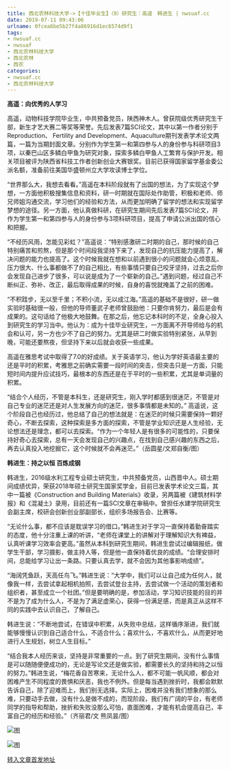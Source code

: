 ```yaml
---
title: 西北农林科技大学->【十佳毕业生】（9）研究生：高遥　韩进生 | nwsuaf.cc
date: 2019-07-11 09:43:06
urlname: 0fcea6be5b27f4a86916d1ec6574d9f1
tags: 
- nwsuaf.cc
- nwsuaf
- 西北农林科技大学
- 西北农林
- 西农
categories:
- nwsuaf.cc
- 西北农林科技大学
---
```



**高遥：向优秀的人学习**

高遥，动物科技学院毕业生，中共预备党员，陕西神木人。曾获院级优秀研究生干部，新生才艺大赛二等奖等荣誉。先后发表7篇SCI论文，其中以第一作者分别于Reproduction、 Fertility and Development、Aquaculture期刊发表学术论文两篇，一篇为当期封面文章。分别作为学生第一和第四参与人的身份参与科研项目3项，以秦巴山区多鳞白甲鱼为研究对象，探索多鳞白甲鱼人工繁育与保护开发。相关项目被评为陕西省科技工作者创新创业大赛银奖。目前已获得国家留学基金委公派名额，准备前往美国华盛顿州立大学攻读博士学位。

“世界那么大，我想去看看。”高遥在本科阶段就有了出国的想法，为了实现这个梦想，一方面他积极搜集信息和资料，研一时期就在国际处作助管，积极和老师、师兄师姐沟通交流，学习他们的经验和方法，从而更加明确了留学的想法和实现留学梦想的途径。另一方面，他认真做科研，在研究生期间先后发表7篇SCI论文，并作为学生第一和第四参与人的身份参与3项科研项目，提高了申请公派出国的信心和把握。

“不经历风雨，怎能见彩虹？”高遥说：“特别感激研二时期的自己，那时候的自己特别痛苦和煎熬，但是那个时间段我坚持下来了，发现自己的抗压能力提高了，解决问题的能力也提高了。这个时候我就在想和以前遇到很小的问题就会心烦意乱、压力很大、什么事都做不了的自己相比，有些事情只要自己咬牙坚持，过去之后你会发现自己进步了很多，可以说是成为了一个崭新的自己。”遇到问题，经过自己不断纠正、弥补、改正，最后取得成果的时候，自身的喜悦就掩盖了之前的困难。

“不积跬步，无以至千里；不积小流，无以成江海。”高遥的基础不是很好，研一做实验时基础很一般，但他的导师董武子老师曾鼓励他：只要你肯努力，最后是会有成果的。这句话给了他极大地鼓舞。在那之后，他忘记本科时的不足，全身心投入到研究生的学习当中。他认为：成为十佳毕业研究生，一方面离不开导师给与的机会和认可，另一方也少不了自己的努力。尤其是研二时做实验特别紧张，从早到晚，可能还要熬夜，但坚持下来以后就会收获一些成果。

高遥在雅思考试中取得了7.0的好成绩。关于英语学习，他认为学好英语最主要的还是平时的积累，考雅思之前确实需要一段时间的突击，但突击只是一方面，只能短时间内提升应试技巧，最根本的东西还是在于平时的一些积累，尤其是单词量的积累。

“结合个人经历，不管是本科生，还是研究生，刚入学时都感到很迷茫，不管是对自己专业的迷茫还是对人生发展方向的迷茫，很多事情都是未知的。” 高遥说，这个阶段自己也经历过，他总结了自己的想法就是：在迷茫的时候只需要保持一颗好奇心，不断去探索，这种探索是多方面的探索，不管是学业知识还是人生经验，无论想法还是理念，都可以去探索。“作为一个年轻人是有很多的可能性的，只要保持好奇心去探索，总有一天会发现自己的兴趣点，在找到自己感兴趣的东西之后，再去认真投入地挖掘它，这个时候就不会再迷茫。”（岳圆星/文郑自衡/图）

**韩进生：持之以恒 百炼成钢**

韩进生，2016级水利工程专业硕士研究生，中共预备党员，山西晋中人。硕士期间成绩优异，荣获2018年硕士研究生国家奖学金，目前已发表学术论文三篇，其中一篇被《Construction and Building Materials》收录，另两篇被《建筑材料学报》和《混凝土》录用，目前还有一篇SCI文章在审稿中。曾担任水建学院研究生会副主席，校研会创新创业部副部长，组织多场报告会、比赛等。

“无论什么事，都不应该是耽误学习的借口。”韩进生对于学习一直保持着勤奋踏实的态度，他十分注重上课的听讲，“老师在课堂上的讲解对于理解知识大有裨益，认真听课学习效率会更高。”虽然从本科到研究生期间，韩进生尝试过编辑报纸，做学生干部，学习摄影，做主持人等，但是他一直保持着优良的成绩。“合理安排时间，总能给学习让出一条路。只要认真去学，就不会因为其他事影响成绩”。

“海阔凭鱼跃，天高任鸟飞。”韩进生说：“大学中，我们可以让自己成为任何人，就像我一样，去尝试拿起相机拍照，去尝试登台主持，去尝试做一个活动的策划者和组织者，甚至成立一个社团。”但是要明确的是，参加活动，学习知识技能的目的并不是为了成为什么人，不是为了满足虚荣心，获得一份满足感，而是真正从这样不同的实践中去认识自己，了解自己。

韩进生说：“不断地尝试，在错误中积累，从失败中总结，这样循序渐进，我们就能够慢慢认识到自己适合什么，不适合什么；喜欢什么，不喜欢什么，从而更好地进行人生规划，树立人生目标。”

“结合我本人经历来谈，坚持是非常重要的一点。到了研究生期间，没有什么事情是可以随随便便成功的，无论是写论文还是做实验，都需要长久的坚持和持之以恒的努力。”韩进生说，“梅花香自苦寒来，无论什么人，都不可能一帆风顺，都会对困难产生不同程度的畏惧和厌恶，我也不例外。但是每当遇到挫折时，我都会默默告诉自己，除了迎难而上，我们别无选择。实际上，困难并没有我们想象的那么难，只要动手去做，没有什么是做不成的，而现阶段，我们有广阔的平台，有老师同学的指导和帮助，挫折和失败没那么可怕，直面困难，才能有机会提高自己，丰富自己的经历和经验。”（齐丽君/文 熊凤昙/图）



![图](https://news.nwsuaf.edu.cn/images/content/2019-07/20190708104911882483.jpg)

![图](https://news.nwsuaf.edu.cn/images/content/2019-07/20190708104924797561.jpg)

[转入文章首发地址](https://news.nwsuaf.edu.cn/xnxw/90798.htm)